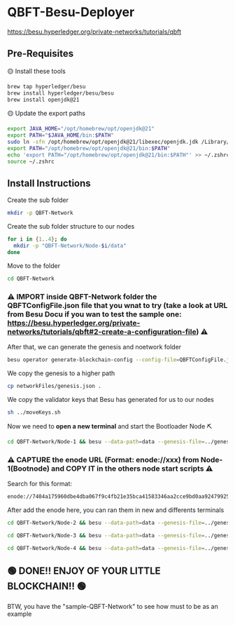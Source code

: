 # QBFT-Besu-Deployer

https://besu.hyperledger.org/private-networks/tutorials/qbft

## Pre-Requisites

🟡 Install these tools
```bash
brew tap hyperledger/besu
brew install hyperledger/besu/besu
brew install openjdk@21
```

🟡 Update the export paths
```bash
export JAVA_HOME="/opt/homebrew/opt/openjdk@21"
export PATH="$JAVA_HOME/bin:$PATH"
sudo ln -sfn /opt/homebrew/opt/openjdk@21/libexec/openjdk.jdk /Library/Java/JavaVirtualMachines/openjdk-21.jdk
export PATH="/opt/homebrew/opt/openjdk@21/bin:$PATH"
echo 'export PATH="/opt/homebrew/opt/openjdk@21/bin:$PATH"' >> ~/.zshrc
source ~/.zshrc
```

## Install Instructions

Create the sub folder
```bash
mkdir -p QBFT-Network
```
Create the sub folder structure to our nodes
```bash
for i in {1..4}; do
  mkdir -p "QBFT-Network/Node-$i/data"
done
```
Move to the folder
```bash
cd QBFT-Network
```

### ⚠️  IMPORT inside QBFT-Network folder the QBFTConfigFile.json file that you wnat to try (take a look at URL from Besu Docu if you wan to test the sample one: https://besu.hyperledger.org/private-networks/tutorials/qbft#2-create-a-configuration-file) ⚠️ 

After that, we can generate the genesis and noetwork folder
```bash
besu operator generate-blockchain-config --config-file=QBFTConfigFile.json --to=networkFiles --private-key-file-name=key
```

We copy the genesis to a higher path
```bash
cp networkFiles/genesis.json .
```

We copy the validator keys that Besu has generated for us to our nodes
```bash
sh ../moveKeys.sh 
```

Now we need to **open a new terminal** and start the Bootloader Node ⛏️
```bash
cd QBFT-Network/Node-1 && besu --data-path=data --genesis-file=../genesis.json --rpc-http-enabled --rpc-http-api=ETH,NET,QBFT --host-allowlist="*" --rpc-http-cors-origins="all"
```

### ⚠️  CAPTURE the enode URL (Format: enode://xxx) from Node-1(Bootnode) and COPY IT in the others node start scripts ⚠️ 
Search for this format:
```bash
enode://7404a175960dbe4dba067f9c4fb21e35bca41583346aa2cce9bd0aa92479925d42b0540506ea0e016eeabcf48e98dbae3c8a03c6dbac57ac83e8229b4586ff36@127.0.0.1:30303
```

After add the enode here, you can ran them in new and differents terminals
```bash
cd QBFT-Network/Node-2 && besu --data-path=data --genesis-file=../genesis.json --bootnodes=enode://0830121f7dc0f849bdaa6bebf83525d99154eeff1219d6766898ab7bec2ab25f46828da36b717bf48c5c21b543de7a67ebae0966cc71f115c338244fd8bcf720@127.0.0.1:30303 --p2p-port=30304 --rpc-http-enabled --rpc-http-api=ETH,NET,QBFT --host-allowlist="*" --rpc-http-cors-origins="all" --rpc-http-port=8546 
```

```bash
cd QBFT-Network/Node-3 && besu --data-path=data --genesis-file=../genesis.json --bootnodes=enode://0830121f7dc0f849bdaa6bebf83525d99154eeff1219d6766898ab7bec2ab25f46828da36b717bf48c5c21b543de7a67ebae0966cc71f115c338244fd8bcf720@127.0.0.1:30303 --p2p-port=30305 --rpc-http-enabled --rpc-http-api=ETH,NET,QBFT --host-allowlist="*" --rpc-http-cors-origins="all" --rpc-http-port=8547 
```

```bash
cd QBFT-Network/Node-4 && besu --data-path=data --genesis-file=../genesis.json --bootnodes=enode://0830121f7dc0f849bdaa6bebf83525d99154eeff1219d6766898ab7bec2ab25f46828da36b717bf48c5c21b543de7a67ebae0966cc71f115c338244fd8bcf720@127.0.0.1:30303 --p2p-port=30306 --rpc-http-enabled --rpc-http-api=ETH,NET,QBFT --host-allowlist="*" --rpc-http-cors-origins="all" --rpc-http-port=8548 
```


## 🟢 DONE!! ENJOY OF YOUR LITTLE BLOCKCHAIN!!  🟢 


BTW, you have the "sample-QBFT-Network" to see how must to be as an example